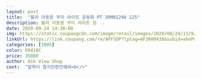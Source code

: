 ```yaml
---
layout: post 
title:  "휠라 아동용 꾸미 라이트 운동화 PT 3RM01298 125" 
description: 휠라 아동용 꾸미 라이트 운 ..
date: 2020-09-24 14:30:08 
img: https://static.coupangcdn.com/image/retail/images/2020/08/24/11/9/251e21f1-71a1-471b-8819-f7529eeebb08.jpg 
linkUrl: https://link.coupang.com/re/AFFSDP?lptag=AF3600438&subid=ahnPublicAsk&pageKey=2032503329&itemId=3456028813&vendorItemId=71407231759&traceid=V0-113-d289bcd25283599b 
categories: [1005] 
color: D9418C 
price: 35880 
author: Ask View Shop 
cont:  "발목이 좁지만편안해여<br/>" 
---
```

